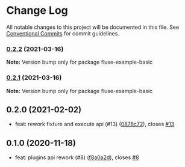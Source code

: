 # Change Log

All notable changes to this project will be documented in this file.
See [Conventional Commits](https://conventionalcommits.org) for commit guidelines.

### [0.2.2](https://github.com/Nayni/fluse/compare/fluse-example-basic@0.2.1...fluse-example-basic@0.2.2) (2021-03-16)

**Note:** Version bump only for package fluse-example-basic





### [0.2.1](https://github.com/Nayni/fluse/compare/fluse-example-basic@0.2.0...fluse-example-basic@0.2.1) (2021-03-16)

**Note:** Version bump only for package fluse-example-basic





## 0.2.0 (2021-02-02)

* feat: rework fixture and execute api (#13) ([0878c72](https://github.com/Nayni/fluse/commit/0878c72)), closes [#13](https://github.com/Nayni/fluse/issues/13)





## 0.1.0 (2020-11-18)

* feat: plugins api rework (#8) ([f8a0a2d](https://github.com/Nayni/fluse/commit/f8a0a2d)), closes [#8](https://github.com/Nayni/fluse/issues/8)
